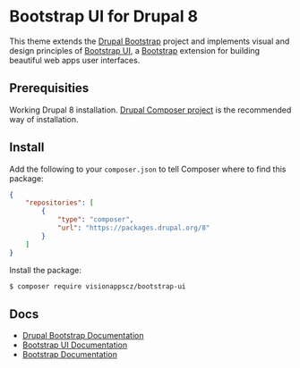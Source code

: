 Bootstrap UI for Drupal 8
=========================

This theme extends the [Drupal Bootstrap](http://drupal-bootstrap.org) project and implements visual and design
principles of [Bootstrap UI](http://www.bootstrap-ui.com), a [Bootstrap](http://getbootstrap.com) extension for building
beautiful web apps user interfaces.

## Prerequisities
Working Drupal 8 installation. [Drupal Composer project](https://github.com/drupal-composer/drupal-project) is the
recommended way of installation.

## Install

Add the following to your `composer.json` to tell Composer where to find this package:

```json
{
    "repositories": [
        {
            "type": "composer",
            "url": "https://packages.drupal.org/8"
        }
    ]
}
```

Install the package:

```bash
$ composer require visionappscz/bootstrap-ui
```

## Docs
* [Drupal Bootstrap Documentation](http://drupal-bootstrap.org/api/bootstrap/8)
* [Bootstrap UI Documentation](http://docs.bootstrap-ui.com)
* [Bootstrap Documentation](http://getbootstrap.com)
